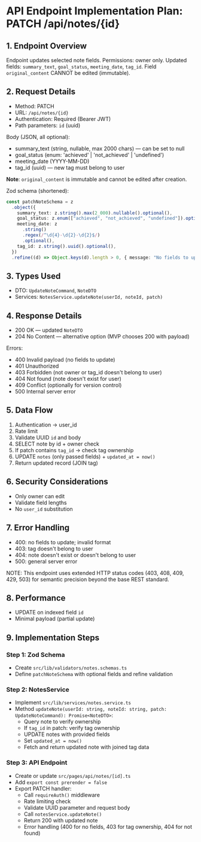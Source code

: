 # API Endpoint Implementation Plan: PATCH /api/notes/{id}

## 1. Endpoint Overview

Endpoint updates selected note fields. Permissions: owner only. Updated fields: `summary_text`, `goal_status`, `meeting_date`, `tag_id`. Field `original_content` CANNOT be edited (immutable).

## 2. Request Details

- Method: PATCH
- URL: `/api/notes/{id}`
- Authentication: Required (Bearer JWT)
- Path parameters: `id` (uuid)

Body (JSON, all optional):

- summary_text (string, nullable, max 2000 chars) — can be set to null
- goal_status (enum: 'achieved' | 'not_achieved' | 'undefined')
- meeting_date (YYYY-MM-DD)
- tag_id (uuid) — new tag must belong to user

**Note**: `original_content` is immutable and cannot be edited after creation.

Zod schema (shortened):

```ts
const patchNoteSchema = z
  .object({
    summary_text: z.string().max(2_000).nullable().optional(),
    goal_status: z.enum(["achieved", "not_achieved", "undefined"]).optional(),
    meeting_date: z
      .string()
      .regex(/^\d{4}-\d{2}-\d{2}$/)
      .optional(),
    tag_id: z.string().uuid().optional(),
  })
  .refine((d) => Object.keys(d).length > 0, { message: "No fields to update" });
```

## 3. Types Used

- DTO: `UpdateNoteCommand`, `NoteDTO`
- Services: `NotesService.updateNote(userId, noteId, patch)`

## 4. Response Details

- 200 OK — updated `NoteDTO`
- 204 No Content — alternative option (MVP chooses 200 with payload)

Errors:

- 400 Invalid payload (no fields to update)
- 401 Unauthorized
- 403 Forbidden (not owner or tag_id doesn't belong to user)
- 404 Not found (note doesn't exist for user)
- 409 Conflict (optionally for version control)
- 500 Internal server error

## 5. Data Flow

1. Authentication → user_id
2. Rate limit
3. Validate UUID `id` and body
4. SELECT note by id + owner check
5. If patch contains `tag_id` → check tag ownership
6. UPDATE `notes` (only passed fields) + `updated_at = now()`
7. Return updated record (JOIN tag)

## 6. Security Considerations

- Only owner can edit
- Validate field lengths
- No `user_id` substitution

## 7. Error Handling

- 400: no fields to update; invalid format
- 403: tag doesn't belong to user
- 404: note doesn't exist or doesn't belong to user
- 500: general server error

NOTE: This endpoint uses extended HTTP status codes (403, 408, 409, 429, 503) for semantic precision beyond the base REST standard.

## 8. Performance

- UPDATE on indexed field `id`
- Minimal payload (partial update)

## 9. Implementation Steps

### Step 1: Zod Schema

- Create `src/lib/validators/notes.schemas.ts`
- Define `patchNoteSchema` with optional fields and refine validation

### Step 2: NotesService

- Implement `src/lib/services/notes.service.ts`
- Method `updateNote(userId: string, noteId: string, patch: UpdateNoteCommand): Promise<NoteDTO>`:
  - Query note to verify ownership
  - If `tag_id` in patch: verify tag ownership
  - UPDATE notes with provided fields
  - Set `updated_at = now()`
  - Fetch and return updated note with joined tag data

### Step 3: API Endpoint

- Create or update `src/pages/api/notes/[id].ts`
- Add `export const prerender = false`
- Export PATCH handler:
  - Call `requireAuth()` middleware
  - Rate limiting check
  - Validate UUID parameter and request body
  - Call `notesService.updateNote()`
  - Return 200 with updated note
  - Error handling (400 for no fields, 403 for tag ownership, 404 for not found)

